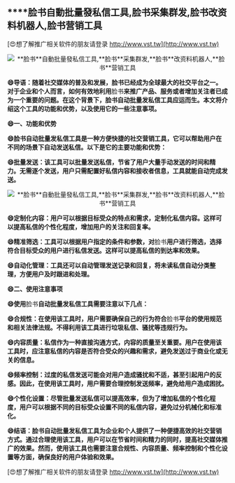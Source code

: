 ## ****脸书**自動批量發私信工具,**脸书**采集群发,**脸书**改资料机器人,**脸书**营销工具**

[😍想了解推广相关软件的朋友请登录 http://www.vst.tw](http://www.vst.tw)

 <center><img src="https://vst.tw/MP4/tuiguang/png/1.png" alt="**脸书**自動批量發私信工具,**脸书**采集群发,**脸书**改资料机器人,**脸书**营销工具"></center>

**😄导语：随着社交媒体的普及和发展，**脸书**已经成为全球最大的社交平台之一。对于企业和个人而言，如何有效地利用**脸书**来推广产品、服务或者增加关注者已成为一个重要的问题。在这个背景下，**脸书**自动批量发私信工具应运而生。本文将介绍这个工具的功能和优势，以及使用它的一些注意事项。**

**😄一、功能和优势**

**😄**脸书**自动批量发私信工具是一种方便快捷的社交营销工具，它可以帮助用户在不同的场景下自动发送私信。以下是它的主要功能和优势：**

**😄批量发送：该工具可以批量发送私信，节省了用户大量手动发送的时间和精力。无需逐个发送，用户只需配置好私信内容和接收者信息，工具就能自动完成发送。**

 <center><img src="https://vst.tw/MP4/tuiguang/png/0.png" alt="**脸书**自動批量發私信工具,**脸书**采集群发,**脸书**改资料机器人,**脸书**营销工具"></center>

**😄定制化内容：用户可以根据目标受众的特点和需求，定制化私信内容。这样可以提高私信的个性化程度，增加用户的关注和回复率。**

**😄精准筛选：工具可以根据用户指定的条件和参数，对**脸书**用户进行筛选，选择符合目标受众的用户进行私信发送。这样可以提高私信的到达率和效果。**

**😄自动化管理：工具还可以自动管理发送记录和回复，将未读私信自动分类整理，方便用户及时跟进和处理。**

**😄二、使用注意事项**

**😄使用**脸书**自动批量发私信工具需要注意以下几点：**

**😄合规性：在使用该工具时，用户需要确保自己的行为符合**脸书**平台的使用规范和相关法律法规。不得利用该工具进行垃圾私信、骚扰等违规行为。**

**😄内容质量：私信作为一种直接沟通方式，内容的质量至关重要。用户在使用该工具时，应注意私信的内容是否符合受众的兴趣和需求，避免发送过于商业化或无关的信息。**

**😄频率控制：过度的私信发送可能会对用户造成骚扰和不适，甚至引起用户的反感。因此，在使用该工具时，用户需要合理控制发送频率，避免给用户造成困扰。**

**😄个性化设置：尽管批量发送私信可以提高效率，但为了增加私信的个性化程度，用户可以根据不同的目标受众设置不同的私信内容，避免过分机械化和标准化。**

**😄结语：**脸书**自动批量发私信工具为企业和个人提供了一种便捷高效的社交营销方式。通过合理使用该工具，用户可以在节省时间和精力的同时，提高社交媒体推广的效果。然而，使用该工具也需要注意合规性、内容质量、频率控制和个性化设置等方面，确保良好的用户体验和效果。**

[😍想了解推广相关软件的朋友请登录 http://www.vst.tw](http://www.vst.tw)



